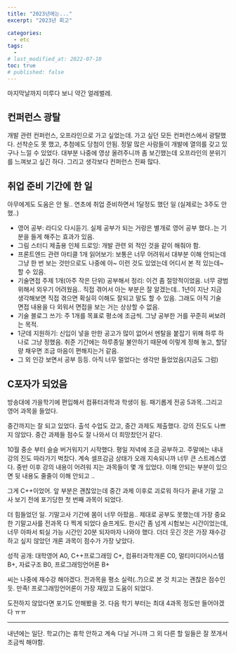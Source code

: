 ```yaml
---
title: "2023년에는..."
excerpt: "2023년 회고"

categories:
  - etc
tags:
  -
# last_modified_at: 2022-07-10
toc: true
# published: false
---
```


마지막날까지 미루다 보니 약간 얼레벌레.

## 컨퍼런스 광탈

개발 관련 컨퍼런스, 오프라인으로 가고 싶었는데. 가고 싶던 모든 컨퍼런스에서 광탈했다. 선착순도 못 했고, 추첨에도 당첨이 안됨. 정말 많은 사람들이 개발에 열의를 갖고 있구나 느낄 수 있었다. 대부분 나중에 영상 올려주니까 좀 보긴했는데 오프라인의 분위기를 느껴보고 싶긴 하다. 그리고 생각보다 컨퍼런스 진짜 많다.

## 취업 준비 기간에 한 일

아무에게도 도움은 안 될.. 연초에 취업 준비하면서 1달정도 했던 일 (실제로는 3주도 안했..)

- 영어 공부: 라디오 다시듣기. 실제 공부가 되는 거랑은 별개로 영어 공부 했다..는 기분을 들게 해주는 효과가 있음.
- 그림 스터디 제출용 인체 드로잉: 개발 관련 외 적인 것을 같이 해줘야 함.
- 프론트엔드 관련 아티클 1개 읽어보기: 보통은 너무 어려워서 대부분 이해 안되는데 그냥 한 번 보는 것만으로도 나중에 아~ 이런 것도 있었는데 어디서 본 적 있는데~ 할 수 있음.
- 기술면접 주제 1개(아주 작은 단위) 공부해서 정리: 이건 좀 절망적이었음. 너무 광범위해서 외우기 어려웠음.. 직접 겪어서 아는 부분은 잘 알겠는데.. 1년이 지난 지금 생각해보면 직접 겪으면 확실히 이해도 잘되고 말도 할 수 있음. 그래도 아직 기술 면접 내용을 다 외워서 면접을 보는 거는 상상할 수 없음.
- 기술 블로그 쓰기: 주 1개를 목표로 평소에 조금씩. 그냥 공부한 거를 꾸준히 써보려는 목적.
- 1군데 지원하기: 신입이 넣을 만한 공고가 많이 없어서 멘탈을 붙잡기 위해 하루 하나로 그냥 정했음. 취준 기간에는 하루종일 불안하기 때문에 이렇게 정해 놓고, 할당량 채우면 조금 마음이 편해지는거 같음.
- 그 외 인강 보면서 공부 등등. 아직 너무 멀었다는 생각만 들었었음(지금도 그럼)

## C포자가 되었음

방송대에 가을학기에 편입해서 컴퓨터과학과 학생이 됨. 패기롭게 전공 5과목..그리고 영어 과목을 들었다.

중간까지는 잘 되고 있었다. 출석 수업도 갔고, 중간 과제도 제출했다. 강의 진도도 나쁘지 않았다. 중간 과제들 점수도 잘 나와서 더 희망찼던거 같다.

10월 중순 부터 슬슬 버거워지기 시작했다. 평일 저녁에 조금 공부하고. 주말에는 내내 강의 진도 따라가기 벅찼다. 계속 셀프감금 상태가 오래 지속되니까 너무 큰 스트레스였다. 중반 이후 강의 내용이 어려워 지는 과목들이 몇 개 있었다. 이해 안되는 부분이 있으면 뒷 내용도 줄줄이 이해 안되고 ..

그게 C++이었어. 앞 부분은 괜찮았는데 중간 과제 이후로 괴로워 하다가 끝내 기말 고사 보기 전에 포기당한 첫 번째 과목이 되었다.

더 힘들었던 일. 기말고사 기간에 몸이 너무 아팠음.. 제대로 공부도 못했는데 가장 중요한 기말고사를 전과목 다 찍게 되었다 슬프게도. 한시간 좀 넘게 시험보는 시간이었는데, 너무 아파서 퇴실 가능 시간인 20분 되자마자 나와야 했다. 더더 웃긴 것은 가장 재수강 하고 싶지 않았던 개론 과목이 점수가 가장 낮았다.

성적 공개: 대학영어 A0, C++프로그래밍 C+, 컴퓨터과학개론 C0, 멀티미디어시스템 B+, 자료구조 B0, 프로그래밍언어론 B+

씨는 나중에 재수강 해야겠다. 전과목을 평소 실력(..?)으로 본 것 치고는 괜찮은 점수인 듯. 만족! 프로그래밍언어론이 가장 재밌고 도움이 되었다.

도전하지 않았다면 포기도 안해봤을 것. 다음 학기 부터는 최대 4과목 정도만 들어야겠다 ㅠㅠ

---

내년에는 일단.
학교(?)는 휴학 안하고 계속 다닐 거니까 그 외 다른 할 일들은 잘 쪼개서 조금씩 해야함.
